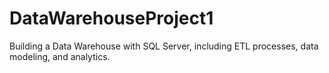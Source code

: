 # DataWarehouseProject1
Building a Data Warehouse with SQL Server, including ETL processes, data modeling, and analytics.

